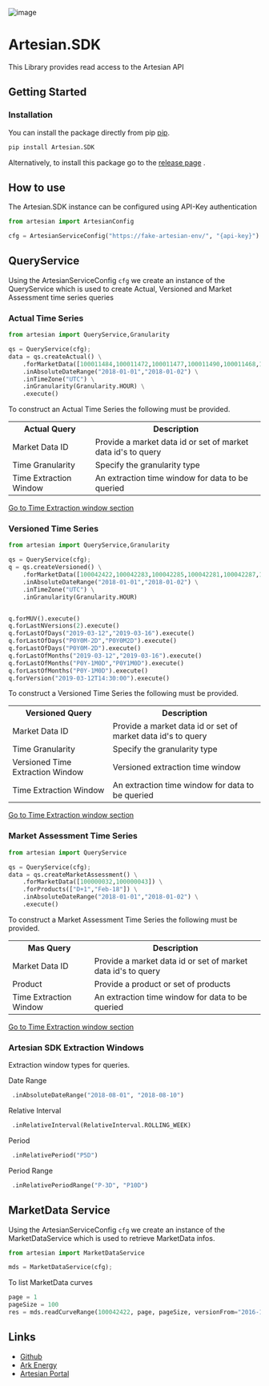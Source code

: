 ![image](http://www.ark-energy.eu/wp-content/uploads/ark-dark.png)
# Artesian.SDK

This Library provides read access to the Artesian API

## Getting Started
### Installation
You can install the package directly from pip [pip](https://pypi.org/project/pip/).
```Python
pip install Artesian.SDK
```
Alternatively, to install this package go to the [release page](https://github.com/ARKlab/Artesian.SDK-Python/releases)  .

## How to use
The Artesian.SDK instance can be configured using API-Key authentication
```Python
from artesian import ArtesianConfig

cfg = ArtesianServiceConfig("https://fake-artesian-env/", "{api-key}")
```

## QueryService
Using the ArtesianServiceConfig `cfg` we create an instance of the QueryService which is used to create Actual, Versioned and Market Assessment time series queries

### Actual Time Series
```Python
from artesian import QueryService,Granularity

qs = QueryService(cfg);
data = qs.createActual() \
    .forMarketData([100011484,100011472,100011477,100011490,100011468,100011462,100011453]) \
    .inAbsoluteDateRange("2018-01-01","2018-01-02") \
    .inTimeZone("UTC") \
    .inGranularity(Granularity.HOUR) \
    .execute()

```
To construct an Actual Time Series the following must be provided.
<table>
  <tr><th>Actual Query</th><th>Description</th></tr>
  <tr><td>Market Data ID</td><td>Provide a market data id or set of market data id's to query</td></tr>
  <tr><td>Time Granularity</td><td>Specify the granularity type</td></tr>
  <tr><td>Time Extraction Window</td><td>An extraction time window for data to be queried</td></tr>
</table>

[Go to Time Extraction window section](#artesian-sdk-extraction-windows)

### Versioned Time Series
```Python
from artesian import QueryService,Granularity

qs = QueryService(cfg);
q = qs.createVersioned() \
    .forMarketData([100042422,100042283,100042285,100042281,100042287,100042291,100042289]) \
    .inAbsoluteDateRange("2018-01-01","2018-01-02") \
    .inTimeZone("UTC") \
    .inGranularity(Granularity.HOUR)


q.forMUV().execute()
q.forLastNVersions(2).execute()
q.forLastOfDays("2019-03-12","2019-03-16").execute()
q.forLastOfDays("P0Y0M-2D","P0Y0M2D").execute()
q.forLastOfDays("P0Y0M-2D").execute()
q.forLastOfMonths("2019-03-12","2019-03-16").execute()
q.forLastOfMonths("P0Y-1M0D","P0Y1M0D").execute()
q.forLastOfMonths("P0Y-1M0D").execute()
q.forVersion("2019-03-12T14:30:00").execute()
```
To construct a Versioned Time Series the following must be provided.
<table>
  <tr><th>Versioned Query</th><th>Description</th></tr>
  <tr><td>Market Data ID</td><td>Provide a market data id or set of market data id's to query</td></tr>
  <tr><td>Time Granularity</td><td>Specify the granularity type</td></tr>
  <tr><td>Versioned Time Extraction Window</td><td>Versioned extraction time window</td></tr>
  <tr><td>Time Extraction Window</td><td>An extraction time window for data to be queried</td></tr>
</table>

[Go to Time Extraction window section](#artesian-sdk-extraction-windows)

### Market Assessment Time Series
```Python
from artesian import QueryService

qs = QueryService(cfg);
data = qs.createMarketAssessment() \
    .forMarketData([100000032,100000043]) \
    .forProducts(["D+1","Feb-18"]) \
    .inAbsoluteDateRange("2018-01-01","2018-01-02") \
    .execute()
```
To construct a Market Assessment Time Series the following must be provided.
<table>
  <tr><th>Mas Query</th><th>Description</th></tr>
  <tr><td>Market Data ID</td><td>Provide a market data id or set of market data id's to query</td></tr>
  <tr><td>Product</td><td>Provide a product or set of products</td></tr>
  <tr><td>Time Extraction Window</td><td>An extraction time window for data to be queried </td></tr>
</table>

[Go to Time Extraction window section](#artesian-sdk-extraction-windows)

### Artesian SDK Extraction Windows
Extraction window types  for queries.

Date Range
```Python
 .inAbsoluteDateRange("2018-08-01", "2018-08-10")
```
Relative Interval
```Python
 .inRelativeInterval(RelativeInterval.ROLLING_WEEK)
```
Period
```Python
 .inRelativePeriod("P5D")
```
Period Range
```Python
 .inRelativePeriodRange("P-3D", "P10D")
```

## MarketData Service

Using the ArtesianServiceConfig `cfg` we create an instance of the MarketDataService which is used to retrieve MarketData infos.

```Python
from artesian import MarketDataService

mds = MarketDataService(cfg);

```

To list MarketData curves
```Python
page = 1
pageSize = 100
res = mds.readCurveRange(100042422, page, pageSize, versionFrom="2016-12-20" , versionTo="2019-03-12")
```


## Links
* [Github](https://github.com/ARKlab/Artesian.SDK-Python)
* [Ark Energy](http://www.ark-energy.eu/)
* [Artesian Portal](https://portal.artesian.cloud)
